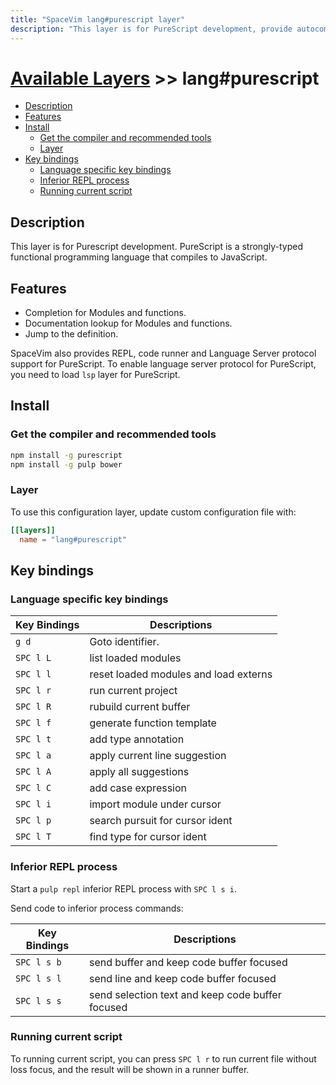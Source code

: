 ```yaml
---
title: "SpaceVim lang#purescript layer"
description: "This layer is for PureScript development, provide autocompletion, syntax checking, code format for PureScript file."
---
```


# [Available Layers](../../) >> lang#purescript

<!-- vim-markdown-toc GFM -->

- [Description](#description)
- [Features](#features)
- [Install](#install)
  - [Get the compiler and recommended  tools](#get-the-compiler-and-recommended--tools)
  - [Layer](#layer)
- [Key bindings](#key-bindings)
  - [Language specific key bindings](#language-specific-key-bindings)
  - [Inferior REPL process](#inferior-repl-process)
  - [Running current script](#running-current-script)

<!-- vim-markdown-toc -->

## Description

This layer is for Purescript development. PureScript is a strongly-typed functional programming language that compiles to JavaScript.

## Features

- Completion for Modules and functions.
- Documentation lookup for Modules and functions.
- Jump to the definition.

SpaceVim also provides REPL, code runner and Language Server protocol support for PureScript. To enable language server protocol
for PureScript, you need to load `lsp` layer for PureScript.

## Install

### Get the compiler and recommended  tools

```sh
npm install -g purescript
npm install -g pulp bower
```

### Layer

To use this configuration layer, update custom configuration file with:

```toml
[[layers]]
  name = "lang#purescript"
```

## Key bindings

### Language specific key bindings

| Key Bindings | Descriptions                          |
| ------------ | ------------------------------------- |
| `g d`        | Goto identifier.                      |
| `SPC l L`    | list loaded modules                   |
| `SPC l l`    | reset loaded modules and load externs |
| `SPC l r`    | run current project                   |
| `SPC l R`    | rubuild current buffer                |
| `SPC l f`    | generate function template            |
| `SPC l t`    | add type annotation                   |
| `SPC l a`    | apply current line suggestion         |
| `SPC l A`    | apply all suggestions                 |
| `SPC l C`    | add case expression                   |
| `SPC l i`    | import module under cursor            |
| `SPC l p`    | search pursuit for cursor ident       |
| `SPC l T`    | find type for cursor ident            |

### Inferior REPL process

Start a `pulp repl` inferior REPL process with `SPC l s i`.

Send code to inferior process commands:

| Key Bindings | Descriptions                                     |
| ------------ | ------------------------------------------------ |
| `SPC l s b`  | send buffer and keep code buffer focused         |
| `SPC l s l`  | send line and keep code buffer focused           |
| `SPC l s s`  | send selection text and keep code buffer focused |

### Running current script

To running current script, you can press `SPC l r` to run current file without loss focus, and the result will be shown in a runner buffer.
